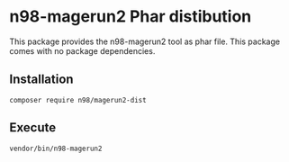 # n98-magerun2 Phar distibution

This package provides the n98-magerun2 tool as phar file.
This package comes with no package dependencies.

## Installation


```
composer require n98/magerun2-dist
```

## Execute


```
vendor/bin/n98-magerun2
```


